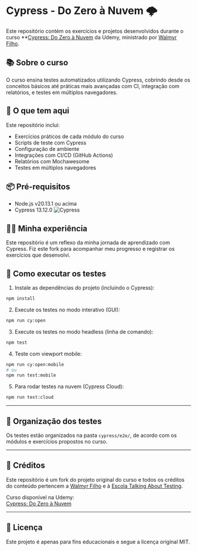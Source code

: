 # Cypress - Do Zero à Nuvem 🌩️

Este repositório contém os exercícios e projetos desenvolvidos durante o curso **[Cypress: Do Zero à Nuvem](https://www.udemy.com/course/testes-automatizados-com-cypress-basico/?couponCode=MT250923G3**) da Udemy, ministrado por [Walmyr Filho](https://github.com/wlsf82).

## 📚 Sobre o curso

O curso ensina testes automatizados utilizando Cypress, cobrindo desde os conceitos básicos até práticas mais avançadas com CI, integração com relatórios, e testes em múltiplos navegadores.

## 🚀 O que tem aqui

Este repositório inclui:

- Exercícios práticos de cada módulo do curso
- Scripts de teste com Cypress
- Configuração de ambiente
- Integrações com CI/CD (GitHub Actions)
- Relatórios com Mochawesome
- Testes em múltiplos navegadores

 ## 📦 Pré-requisitos
- Node.js v20.13.1 ou acima
- Cypress 13.12.0
![Cypress](https://img.shields.io/badge/tested%20with-Cypress-00b6f1.svg)

  
## 👩‍💻 Minha experiência

Este repositório é um reflexo da minha jornada de aprendizado com Cypress. Fiz este fork para acompanhar meu progresso e registrar os exercícios que desenvolvi.

## 🔧 Como executar os testes

1. Instale as dependências do projeto (incluindo o Cypress):
```bash
npm install
```
2. Execute os testes no modo interativo (GUI):
```bash
npm run cy:open
```
3. Execute os testes no modo headless (linha de comando):
```bash
npm test
```
4. Teste com viewport mobile:
```bash
npm run cy:open:mobile
# ou
npm run test:mobile
```
5. Para rodar testes na nuvem (Cypress Cloud):
```bash
npm run test:cloud
```
---

## 📂 Organização dos testes

Os testes estão organizados na pasta `cypress/e2e/`, de acordo com os módulos e exercícios propostos no curso.

---

## 🤝 Créditos

Este repositório é um fork do projeto original do curso e todos os créditos do conteúdo pertencem a [Walmyr Filho](https://github.com/wlsf82) e à [Escola Talking About Testing](https://talkingabouttesting.com/).

Curso disponível na Udemy:  
[Cypress: Do Zero à Nuvem](https://www.udemy.com/course/testes-automatizados-com-cypress-basico/?couponCode=MT250923G3)

---

## 📄 Licença

Este projeto é apenas para fins educacionais e segue a licença original MIT.
